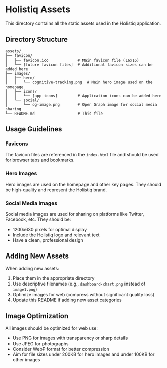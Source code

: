 # Holistiq Assets

This directory contains all the static assets used in the Holistiq application.

## Directory Structure

```
assets/
├── favicon/
│   ├── favicon.ico             # Main favicon file (16x16)
│   └── [future favicon files]  # Additional favicon sizes can be added here
├── images/
│   ├── hero/
│   │   └── cognitive-tracking.png  # Main hero image used on the homepage
│   ├── icons/
│   │   └── [app icons]         # Application icons can be added here
│   └── social/
│       └── og-image.png        # Open Graph image for social media sharing
└── README.md                   # This file
```

## Usage Guidelines

### Favicons

The favicon files are referenced in the `index.html` file and should be used for browser tabs and bookmarks.

### Hero Images

Hero images are used on the homepage and other key pages. They should be high-quality and represent the Holistiq brand.

### Social Media Images

Social media images are used for sharing on platforms like Twitter, Facebook, etc. They should be:
- 1200x630 pixels for optimal display
- Include the Holistiq logo and relevant text
- Have a clean, professional design

## Adding New Assets

When adding new assets:

1. Place them in the appropriate directory
2. Use descriptive filenames (e.g., `dashboard-chart.png` instead of `image1.png`)
3. Optimize images for web (compress without significant quality loss)
4. Update this README if adding new asset categories

## Image Optimization

All images should be optimized for web use:
- Use PNG for images with transparency or sharp details
- Use JPEG for photographs
- Consider WebP format for better compression
- Aim for file sizes under 200KB for hero images and under 100KB for other images
